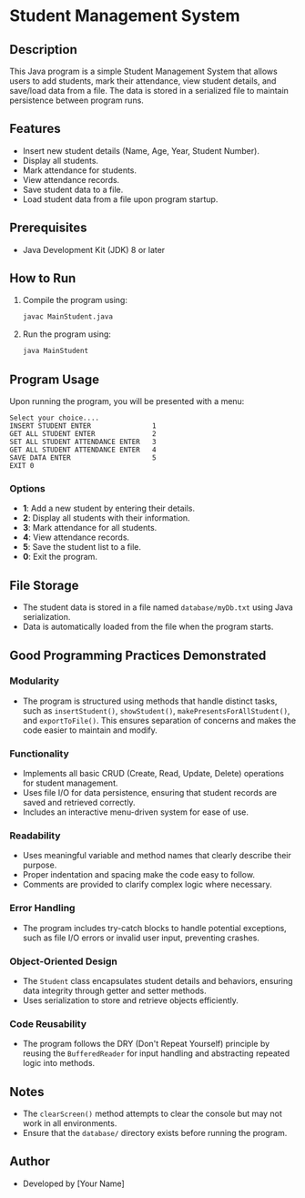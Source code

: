 # Student Management System

## Description
This Java program is a simple Student Management System that allows users to add students, mark their attendance, view student details, and save/load data from a file. The data is stored in a serialized file to maintain persistence between program runs.

## Features
- Insert new student details (Name, Age, Year, Student Number).
- Display all students.
- Mark attendance for students.
- View attendance records.
- Save student data to a file.
- Load student data from a file upon program startup.

## Prerequisites
- Java Development Kit (JDK) 8 or later

## How to Run
1. Compile the program using:
   ```sh
   javac MainStudent.java
   ```
2. Run the program using:
   ```sh
   java MainStudent
   ```

## Program Usage
Upon running the program, you will be presented with a menu:
```
Select your choice....
INSERT STUDENT ENTER               1
GET ALL STUDENT ENTER              2
SET ALL STUDENT ATTENDANCE ENTER   3
GET ALL STUDENT ATTENDANCE ENTER   4
SAVE DATA ENTER                    5
EXIT 0
```

### Options
- **1**: Add a new student by entering their details.
- **2**: Display all students with their information.
- **3**: Mark attendance for all students.
- **4**: View attendance records.
- **5**: Save the student list to a file.
- **0**: Exit the program.

## File Storage
- The student data is stored in a file named `database/myDb.txt` using Java serialization.
- Data is automatically loaded from the file when the program starts.

## Good Programming Practices Demonstrated
### Modularity
- The program is structured using methods that handle distinct tasks, such as `insertStudent()`, `showStudent()`, `makePresentsForAllStudent()`, and `exportToFile()`. This ensures separation of concerns and makes the code easier to maintain and modify.

### Functionality
- Implements all basic CRUD (Create, Read, Update, Delete) operations for student management.
- Uses file I/O for data persistence, ensuring that student records are saved and retrieved correctly.
- Includes an interactive menu-driven system for ease of use.

### Readability
- Uses meaningful variable and method names that clearly describe their purpose.
- Proper indentation and spacing make the code easy to follow.
- Comments are provided to clarify complex logic where necessary.

### Error Handling
- The program includes try-catch blocks to handle potential exceptions, such as file I/O errors or invalid user input, preventing crashes.

### Object-Oriented Design
- The `Student` class encapsulates student details and behaviors, ensuring data integrity through getter and setter methods.
- Uses serialization to store and retrieve objects efficiently.

### Code Reusability
- The program follows the DRY (Don't Repeat Yourself) principle by reusing the `BufferedReader` for input handling and abstracting repeated logic into methods.

## Notes
- The `clearScreen()` method attempts to clear the console but may not work in all environments.
- Ensure that the `database/` directory exists before running the program.

## Author
- Developed by [Your Name]

